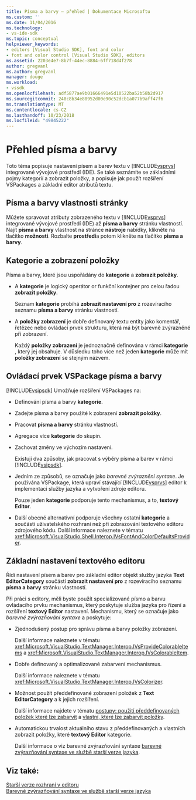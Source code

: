 ```yaml
---
title: Písma a barvy – přehled | Dokumentace Microsoftu
ms.custom: ''
ms.date: 11/04/2016
ms.technology:
- vs-ide-sdk
ms.topic: conceptual
helpviewer_keywords:
- editors [Visual Studio SDK], font and color
- font and color control [Visual Studio SDK], editors
ms.assetid: 2203e4e7-8b7f-44ec-8884-6ff718d4f278
author: gregvanl
ms.author: gregvanl
manager: douge
ms.workload:
- vssdk
ms.openlocfilehash: adf5877ae9b01666491e5d10522ba52b58b2d917
ms.sourcegitcommit: 240c8b34e80952d00e90c52dcb1a077b9aff47f6
ms.translationtype: MT
ms.contentlocale: cs-CZ
ms.lasthandoff: 10/23/2018
ms.locfileid: "49845222"
---
```

# <a name="font-and-color-overview"></a>Přehled písma a barvy
Toto téma popisuje nastavení písem a barev textu v [!INCLUDE[vsprvs](../code-quality/includes/vsprvs_md.md)] integrované vývojové prostředí (IDE). Se také seznámíte se základními pojmy kategorií a zobrazit položky, a popisuje jak použít rozšíření VSPackages a základní editor atributů textu.  
  
## <a name="the-fonts-and-colors-property-page"></a>Písma a barvy vlastnosti stránky  
 Můžete spravovat atributy zobrazeného textu v [!INCLUDE[vsprvs](../code-quality/includes/vsprvs_md.md)] integrované vývojové prostředí (IDE) až **písma a barvy** stránku vlastností. Najít **písma a barvy** vlastnost na stránce **nástroje** nabídky, klikněte na tlačítko **možnosti**. Rozbalte **prostředí**a potom klikněte na tlačítko **písma a barvy**.  
  
## <a name="categories-and-display-items"></a>Kategorie a zobrazení položky  
 Písma a barvy, které jsou uspořádány do **kategorie** a **zobrazit položky**.  
  
- A **kategorie** je logický operátor or funkční kontejner pro celou řadou **zobrazit položky**.  
  
   Seznam **kategorie** probíhá **zobrazit nastavení pro** z rozevíracího seznamu **písma a barvy** stránku vlastností.  
  
- A **položky zobrazení** je dobře definovaný textu entity jako komentář, řetězec nebo ovládací prvek strukturu, která má být barevně zvýrazněné při zobrazení.  
  
  Každý **položky zobrazení** je jednoznačně definována v rámci **kategorie** , který jej obsahuje. V důsledku toho více než jeden **kategorie** může mít **položky zobrazení** se stejným názvem.  
  
## <a name="vspackage-control-of-fonts-and-colors"></a>Ovládací prvek VSPackage písma a barvy  
 [!INCLUDE[vsipsdk](../extensibility/includes/vsipsdk_md.md)] Umožňuje rozšíření VSPackages na:  
  
- Definování písma a barvy **kategorie**.  
  
- Zadejte písma a barvy použité k zobrazení **zobrazit položky**.  
  
- Pracovat **písma a barvy** stránku vlastností.  
  
- Agregace více **kategorie** do skupin.  
  
- Zachovat změny ve výchozím nastavení.  
  
  Existují dva způsoby, jak pracovat s výběry písma a barev v rámci [!INCLUDE[vsipsdk](../extensibility/includes/vsipsdk_md.md)].  
  
- Jedním ze způsobů, se označuje jako *barevné zvýraznění syntaxe*. Je používána VSPackage, která upraví stávající [!INCLUDE[vsprvs](../code-quality/includes/vsprvs_md.md)] editor k implementaci služby jazyka a vytvoření zdroje editoru.  
  
   Pouze jeden **kategorie** podporuje tento mechanismus, a to, **textový Editor**.  
  
- Další obecné alternativní podporuje všechny ostatní **kategorie** a součásti uživatelského rozhraní než při zobrazování textového editoru zdrojového kódu. Další informace naleznete v tématu <xref:Microsoft.VisualStudio.Shell.Interop.IVsFontAndColorDefaultsProvider>.  
  
## <a name="core-editor-text-settings"></a>Základní nastavení textového editoru  
 Řídí nastavení písem a barev pro základní editor objekt služby jazyka **Text EditorCategory** součástí **zobrazit nastavení pro** z rozevíracího seznamu **písma a barvy** stránku vlastností.  
  
 Při práci s editory, měli byste použít specializované písmo a barvu ovládacího prvku mechanismus, který poskytuje služba jazyka pro řízení a rozšíření **textový Editor** nastavení. Mechanismu, který se označuje jako *barevné zvýrazňování syntaxe* a poskytuje:  
  
- Zjednodušený postup pro správu písma a barvy položky zobrazení.  
  
   Další informace naleznete v tématu <xref:Microsoft.VisualStudio.TextManager.Interop.IVsProvideColorableItems> a <xref:Microsoft.VisualStudio.TextManager.Interop.IVsColorableItem>.  
  
- Dobře definovaný a optimalizované zabarvení mechanismus.  
  
   Další informace naleznete v tématu <xref:Microsoft.VisualStudio.TextManager.Interop.IVsColorizer>.  
  
- Možnost použít předdefinované zobrazení položek z **Text EditorCategory** a k jejich rozšíření.  
  
   Další informace najdete v tématu [postupy: použití předdefinovaných položek které lze zabarvit](../extensibility/internals/how-to-use-built-in-colorable-items.md) a [vlastní, které lze zabarvit položky](../extensibility/internals/custom-colorable-items.md).  
  
- Automatickou trvalost aktuálního stavu z předdefinovaných a vlastních zobrazit položky, které **textový Editor** kategorie.  
  
  Další informace o viz barevné zvýrazňování syntaxe [barevné zvýrazňování syntaxe ve službě starší verze jazyka](../extensibility/internals/syntax-coloring-in-a-legacy-language-service.md).  
  
## <a name="see-also"></a>Viz také:  
 [Starší verze rozhraní v editoru](../extensibility/legacy-interfaces-in-the-editor.md)   
 [Barevné zvýrazňování syntaxe ve službě starší verze jazyka](../extensibility/internals/syntax-coloring-in-a-legacy-language-service.md)